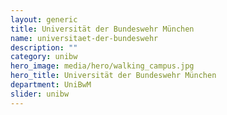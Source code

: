 ```yaml
---
layout: generic
title: Universität der Bundeswehr München
name: universitaet-der-bundeswehr
description: ""
category: unibw
hero_image: media/hero/walking_campus.jpg
hero_title: Universität der Bundeswehr München
department: UniBwM
slider: unibw
---
```

